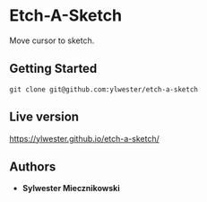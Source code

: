 # Etch-A-Sketch

Move cursor to sketch.

## Getting Started

`git clone git@github.com:ylwester/etch-a-sketch`

## Live version

https://ylwester.github.io/etch-a-sketch/

## Authors

* **Sylwester Miecznikowski**